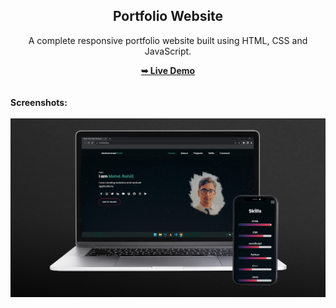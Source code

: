 <h2 align="center">Portfolio Website</h2>
<div align="center">
<p>A complete responsive portfolio website built using HTML, CSS and JavaScript.</p>
<a href="https://portfolio-website-nine-vert.vercel.app/" target="_blank"><strong>➥ Live Demo</strong></a>
</div> <br/><br/>
<b>Screenshots:</b> <br/><br/>
<img src="https://github.com/mohdrahil101/portfolio-website/blob/master/readme-image.jpg"></img>
